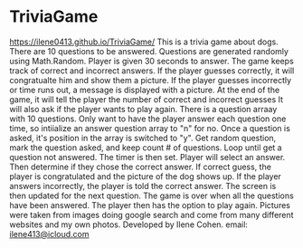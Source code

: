 # TriviaGame
https://ilene0413.github.io/TriviaGame/
This is a trivia game about dogs.
There are 10 questions to be answered.
Questions are generated randomly using Math.Random.
Player is given 30 seconds to answer.
The game keeps track of correct and incorrect answers.
If the player guesses correctly, it will congratualte him and show them a picture.
If the player guesses incorrectly or time runs out, a message is displayed with a picture.
At the end of the game, it will tell the player the number of correct and incorrect guesses
It will also ask if the player wants to play again.
There is a question arraay with 10 questions.  Only want to have the player answer each question one time, so intiialize an answer question array to "n" for no.  Once a question is asked, it's position in the array is switched to "y".
Get random question, mark the question asked, and keep count # of questions. Loop until get a question not answered.
The timer is then set.
Player will select an answer. Then determine if they chose the correct answer. 
If correct guess, the player is congratulated and the picture of the dog shows up.
If the player answers incorrectly, the player is told the correct answer.
The screen is then updated for the next question.
The game is over when all the questions have been answered. The player then has the option to play again.
Pictures were taken from images doing google search and come from many different websites and my own photos.
Developed by Ilene Cohen.
email: ilene413@icloud.com
